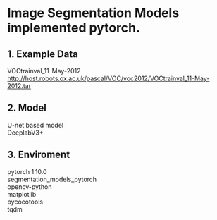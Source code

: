 # Image Segmentation Models implemented pytorch.

## 1. Example Data
VOCtrainval_11-May-2012  
http://host.robots.ox.ac.uk/pascal/VOC/voc2012/VOCtrainval_11-May-2012.tar  

## 2. Model
U-net based model  
DeeplabV3+  

## 3. Enviroment 
pytorch 1.10.0  
segmentation_models_pytorch  
opencv-python  
matplotlib  
pycocotools  
tqdm  